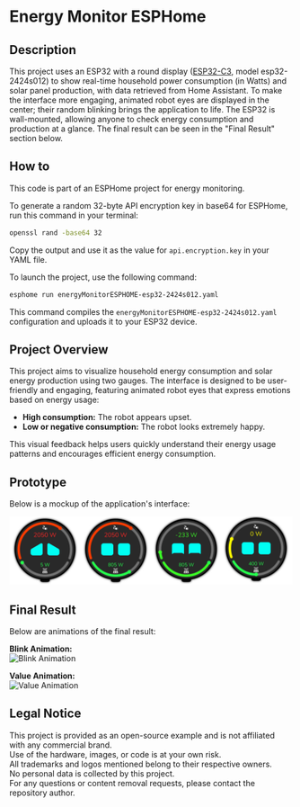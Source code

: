 # Energy Monitor ESPHome

## Description

This project uses an ESP32 with a round display ([ESP32-C3](https://fr.aliexpress.com/item/1005006194839720.html), model esp32-2424s012) to show real-time household power consumption (in Watts) and solar panel production, with data retrieved from Home Assistant. To make the interface more engaging, animated robot eyes are displayed in the center; their random blinking brings the application to life. The ESP32 is wall-mounted, allowing anyone to check energy consumption and production at a glance. The final result can be seen in the "Final Result" section below.

## How to

This code is part of an ESPHome project for energy monitoring.

To generate a random 32-byte API encryption key in base64 for ESPHome, run this command in your terminal:

```sh
openssl rand -base64 32
```
Copy the output and use it as the value for `api.encryption.key` in your YAML file.

To launch the project, use the following command:

```sh
esphome run energyMonitorESPHOME-esp32-2424s012.yaml
```

This command compiles the `energyMonitorESPHOME-esp32-2424s012.yaml` configuration and uploads it to your ESP32 device.

## Project Overview

This project aims to visualize household energy consumption and solar energy production using two gauges. The interface is designed to be user-friendly and engaging, featuring animated robot eyes that express emotions based on energy usage:

- **High consumption:** The robot appears upset.
- **Low or negative consumption:** The robot looks extremely happy.

This visual feedback helps users quickly understand their energy usage patterns and encourages efficient energy consumption.

## Prototype

Below is a mockup of the application's interface:

![Prototype of the application](images/Mockup.jpg)

## Final Result

Below are animations of the final result:

**Blink Animation:**  
![Blink Animation](images/Blink.gif)

**Value Animation:**  
![Value Animation](images/Value.gif)

## Legal Notice

This project is provided as an open-source example and is not affiliated with any commercial brand.  
Use of the hardware, images, or code is at your own risk.  
All trademarks and logos mentioned belong to their respective owners.  
No personal data is collected by this project.  
For any questions or content removal requests, please contact the repository author.